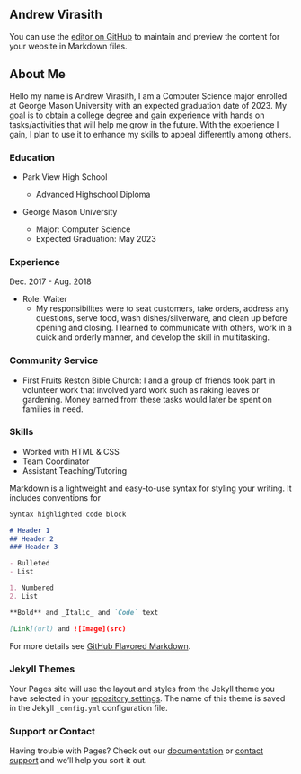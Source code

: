 ## Andrew Virasith

You can use the [editor on GitHub](https://github.com/AndrewVirasith/andrewvirasith.github.io/edit/master/index.md) to maintain and preview the content for your website in Markdown files.
## About Me
Hello my name is Andrew Virasith, I am a Computer Science major enrolled at George Mason University with an expected graduation date of 2023. My goal is to obtain a college degree and gain experience with hands on tasks/activities that will help me grow in the future. With the experience I gain, I plan to use it to enhance my skills to appeal differently among others. 

### Education
- Park View High School
  - Advanced Highschool Diploma

- George Mason University
  - Major: Computer Science
  - Expected Graduation: May 2023

### Experience
Dec. 2017 - Aug. 2018 
- Role: Waiter
  - My responsibilites were to seat customers, take orders, address any questions, serve food, wash dishes/silverware, and clean up before opening and closing. I learned to communicate with others, work in a quick and orderly manner, and develop the skill in multitasking.

### Community Service
- First Fruits Reston Bible Church: I and a group of friends took part in volunteer work that involved yard work such as raking leaves or gardening. Money earned from these tasks would later be spent on families in need.

### Skills
- Worked with HTML & CSS
- Team Coordinator 
- Assistant Teaching/Tutoring 

Markdown is a lightweight and easy-to-use syntax for styling your writing. It includes conventions for

```markdown
Syntax highlighted code block

# Header 1
## Header 2
### Header 3

- Bulleted
- List

1. Numbered
2. List

**Bold** and _Italic_ and `Code` text

[Link](url) and ![Image](src)
```

For more details see [GitHub Flavored Markdown](https://guides.github.com/features/mastering-markdown/).

### Jekyll Themes

Your Pages site will use the layout and styles from the Jekyll theme you have selected in your [repository settings](https://github.com/AndrewVirasith/andrewvirasith.github.io/settings). The name of this theme is saved in the Jekyll `_config.yml` configuration file.

### Support or Contact

Having trouble with Pages? Check out our [documentation](https://help.github.com/categories/github-pages-basics/) or [contact support](https://github.com/contact) and we’ll help you sort it out.

